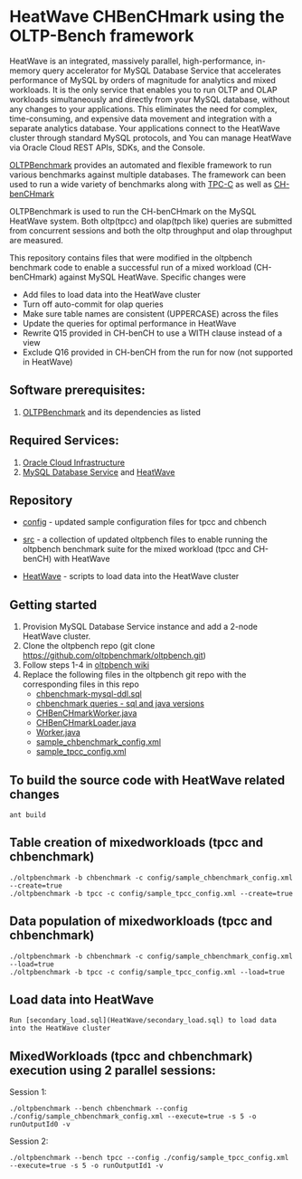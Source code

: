 # HeatWave CHBenCHmark using the OLTP-Bench framework
 
HeatWave is an integrated, massively parallel, high-performance, in-memory query accelerator for MySQL Database Service that 
accelerates performance of MySQL by orders of magnitude for analytics and mixed workloads. It is the only service that enables 
you to run OLTP and OLAP workloads simultaneously and directly from your MySQL database, without any changes to your applications. 
This eliminates the need for complex, time-consuming, and expensive data movement and integration with a separate analytics database.
Your applications connect to the HeatWave cluster through standard MySQL protocols, and You can manage HeatWave via Oracle Cloud REST APIs, SDKs, and the Console.

[OLTPBenchmark][1] provides an automated and flexible framework to run various benchmarks against multiple databases. The framework
can been used to run a wide variety of benchmarks along with [TPC-C][2] as well as [CH-benCHmark][3]

OLTPBenchmark is used to run the CH-benCHmark on the MySQL HeatWave system. Both oltp(tpcc) and olap(tpch like) queries are submitted
from concurrent sessions and both the oltp throughput and olap throughput are measured. 


This repository contains files that were modified in the oltpbench benchmark code to enable a successful run of a mixed workload (CH-benCHmark) against MySQL HeatWave.
Specific changes were
* Add files to load data into the HeatWave cluster
* Turn off auto-commit for olap queries
* Make sure table names are consistent (UPPERCASE) across the files
* Update the queries for optimal performance in HeatWave
* Rewrite Q15 provided in CH-benCH to use a WITH clause instead of a view
* Exclude Q16 provided in CH-benCH from the run for now (not supported in HeatWave)

## Software prerequisites:
1. [OLTPBenchmark][4] and its dependencies as listed 

## Required Services:
1. [Oracle Cloud Infrastructure][5]
2. [MySQL Database Service][6] and [HeatWave][7]

## Repository
* [config](config) - updated sample configuration files for tpcc and chbench 

* [src](src) - a collection of updated oltpbench files to enable running the oltpbench benchmark suite for the mixed workload (tpcc and CH-benCH) with HeatWave

* [HeatWave](heatwave) - scripts to load data into the HeatWave cluster

## Getting started
1. Provision MySQL Database Service instance and add a 2-node HeatWave cluster.
2. Clone the oltpbench repo (git clone https://github.com/oltpbenchmark/oltpbench.git)
3. Follow steps 1-4 in [oltpbench wiki](https://github.com/oltpbenchmark/oltpbench/wiki)
4. Replace the following files in the oltpbench git repo with the corresponding files in this repo
   * [chbenchmark-mysql-ddl.sql](src/com/oltpbenchmark/benchmarks/chbenchmark/ddls/chbenchmark-mysql-ddl.sql)
   * [chbenchmark queries - sql and java versions](src/com/oltpbenchmark/benchmarks/chbenchmark/queries)
   * [CHBenCHmarkWorker.java](src/com/oltpbenchmark/benchmarks/chbenchmark/CHBenCHmarkWorker.java)
   * [CHBenCHmarkLoader.java](src/com/oltpbenchmark/benchmarks/chbenchmark/CHBenCHmarkLoader.java)
   * [Worker.java](src/com/oltpbenchmark/api/Worker.java)
   * [sample_chbenchmark_config.xml](config/sample_chbenchmark_config.xml)
   * [sample_tpcc_config.xml](config/sample_tpcc_config.xml)
   
## To build the source code with HeatWave related changes
```
ant build 
```
   
## Table creation of mixedworkloads (tpcc and chbenchmark)
```
./oltpbenchmark -b chbenchmark -c config/sample_chbenchmark_config.xml --create=true
./oltpbenchmark -b tpcc -c config/sample_tpcc_config.xml --create=true
```

## Data population of mixedworkloads (tpcc and chbenchmark)
```
./oltpbenchmark -b chbenchmark -c config/sample_chbenchmark_config.xml --load=true
./oltpbenchmark -b tpcc -c config/sample_tpcc_config.xml --load=true
```

## Load data into HeatWave
```
Run [secondary_load.sql](HeatWave/secondary_load.sql) to load data into the HeatWave cluster
```

## MixedWorkloads (tpcc and chbenchmark) execution using 2 parallel sessions:
Session 1:
```
./oltpbenchmark --bench chbenchmark --config ./config/sample_chbenchmark_config.xml --execute=true -s 5 -o runOutputId0 -v
```
Session 2:
```
./oltpbenchmark --bench tpcc --config ./config/sample_tpcc_config.xml --execute=true -s 5 -o runOutputId1 -v
```
 
 [1]: http://www.vldb.org/pvldb/vol7/p277-difallah.pdf
 [2]: http://www.tpc.org/tpcc/
 [3]: http://www-db.in.tum.de/research/projects/CHbenCHmark/?lang=en
 [4]: https://github.com/oltpbenchmark/oltpbench
 [5]: https://docs.cloud.oracle.com/en-us/iaas/Content/home.htm
 [6]: https://docs.oracle.com/en-us/iaas/mysql-database/
 [7]: https://dev.mysql.com/doc/heatwave/en/

